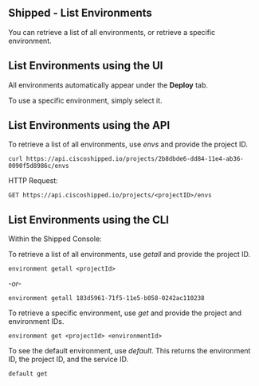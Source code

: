 ## Shipped - List Environments

You can retrieve a list of all environments, or retrieve a specific environment.




## List Environments using the UI

All environments automatically appear under the **Deploy** tab.

To use a specific environment, simply select it.



## List Environments  using the API

To retrieve a list of all environments, use *envs* and provide the project ID.

	curl https://api.ciscoshipped.io/projects/2b8dbde6-dd84-11e4-ab36-0090f5d8986c/envs

HTTP Request:

	GET https://api.ciscoshipped.io/projects/<projectID>/envs



## List Environments  using the CLI

Within the Shipped Console:

To retrieve a list of all environments, use *getall* and provide the project ID.

	environment getall <projectId> 

*-or-*

	environment getall 183d5961-71f5-11e5-b058-0242ac110238 

To retrieve a specific environment, use *get* and provide the project and environment IDs.

	environment get <projectId> <environmentId>

To see the default environment, use *default*. This returns the environment ID, the project ID, and the service ID.

	default get




